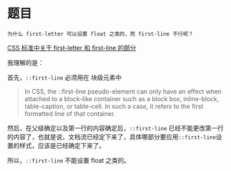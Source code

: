 # 题目

```
为什么 first-letter 可以设置 float 之类的，而 first-line 不行呢？
```

[CSS 标准中关于 first-letter 和 first-line 的部分](https://drafts.csswg.org/selectors-3/#first-line)

我理解的是：

首先，`::first-line` 必须用在 块级元素中

> In CSS, the ::first-line pseudo-element can only have an effect when attached to a block-like container such as a block box, inline-block, table-caption, or table-cell. In such a case, it refers to the first formatted line of that container.

然后，在父级确定以及第一行的内容确定后，`::first-line` 已经不能更改第一行的内容了，也就是说，文档流已经定下来了，具体哪部分要应用`::first-line`设置的样式，应该是已经确定下来了。

所以，`::first-line` 不能设置 float 之类的。
